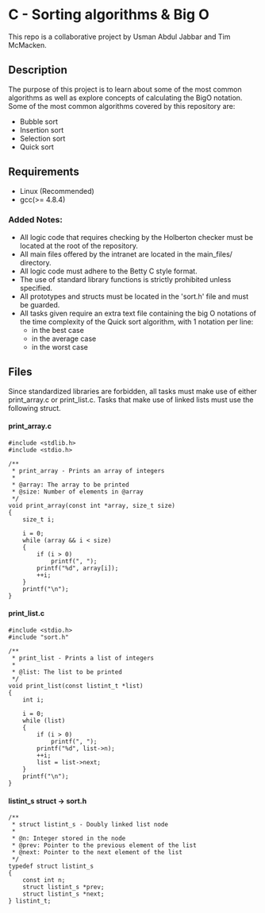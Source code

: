 # C - Sorting algorithms & Big O
This repo is a collaborative project by Usman Abdul Jabbar and Tim McMacken.

## Description
The purpose of this project is to learn about some of the most common algorithms as well as explore concepts of calculating the BigO notation.
Some of the most common algorithms covered by this repository are:
- Bubble sort
- Insertion sort
- Selection sort
- Quick sort

## Requirements
- Linux (Recommended)
- gcc(>= 4.8.4)

### Added Notes:
- All logic code that requires checking by the Holberton checker must be located at the root of the repository.
- All main files offered by the intranet are located in the main_files/ directory.
- All logic code must adhere to the Betty C style format.
- The use of standard library functions is strictly prohibited unless specified.
- All prototypes and structs must be located in the 'sort.h' file and must be guarded.
- All tasks given require an extra text file containing the big O notations of the time complexity of the Quick sort algorithm, with 1 notation per line:
  - in the best case
  - in the average case
  - in the worst case

## Files
Since standardized libraries are forbidden, all tasks must make use of either print_array.c or print_list.c. Tasks that make use of linked lists must use the following struct.
#### print_array.c
```
#include <stdlib.h>
#include <stdio.h>

/**
 * print_array - Prints an array of integers
 *
 * @array: The array to be printed
 * @size: Number of elements in @array
 */
void print_array(const int *array, size_t size)
{
    size_t i;

    i = 0;
    while (array && i < size)
    {
        if (i > 0)
            printf(", ");
        printf("%d", array[i]);
        ++i;
    }
    printf("\n");
}
```

#### print_list.c
```
#include <stdio.h>
#include "sort.h"

/**
 * print_list - Prints a list of integers
 *
 * @list: The list to be printed
 */
void print_list(const listint_t *list)
{
    int i;

    i = 0;
    while (list)
    {
        if (i > 0)
            printf(", ");
        printf("%d", list->n);
        ++i;
        list = list->next;
    }
    printf("\n");
}
```

#### listint_s struct -> sort.h
```
/**
 * struct listint_s - Doubly linked list node
 *
 * @n: Integer stored in the node
 * @prev: Pointer to the previous element of the list
 * @next: Pointer to the next element of the list
 */
typedef struct listint_s
{
    const int n;
    struct listint_s *prev;
    struct listint_s *next;
} listint_t;
```
